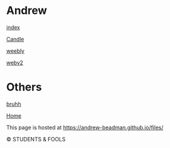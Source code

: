 # Andrew

[index](https://andrew-beadman.github.io/web/Home%20Page/)

[Candle](https://andrew-beadman.github.io/files/candle.html)

[weebly](https://andrew-beadman.github.io/andrew-weebly)

[webv2](https://andrew-beadman.netlify.app/)

# Others

[bruhh](https://andrew-beadman.github.io/files/bruhh/)

[Home](https://andrew-beadman.github.io/)



This page is hosted at https://andrew-beadman.github.io/files/


© STUDENTS & FOOLS
